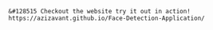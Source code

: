 	&#128515 Checkout the website try it out in action! https://azizavant.github.io/Face-Detection-Application/
